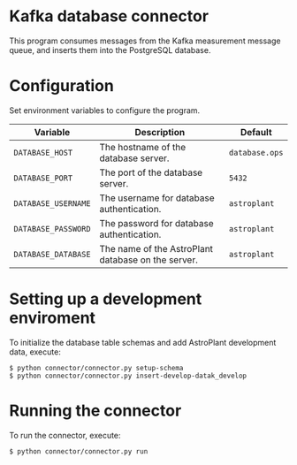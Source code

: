 # Kafka database connector
This program consumes messages from the Kafka measurement message queue,
and inserts them into the PostgreSQL database.

# Configuration
Set environment variables to configure the program.

| Variable | Description | Default |
|-|-|-|
| `DATABASE_HOST` | The hostname of the database server. | `database.ops` |
| `DATABASE_PORT` | The port of the database server. | `5432` |
| `DATABASE_USERNAME` | The username for database authentication. | `astroplant` |
| `DATABASE_PASSWORD` | The password for database authentication. | `astroplant` |
| `DATABASE_DATABASE` | The name of the AstroPlant database on the server. | `astroplant` |

# Setting up a development enviroment
To initialize the database table schemas and add AstroPlant development data, execute:

```shell
$ python connector/connector.py setup-schema
$ python connector/connector.py insert-develop-datak_develop
```

# Running the connector
To run the connector, execute:

```shell
$ python connector/connector.py run
```
